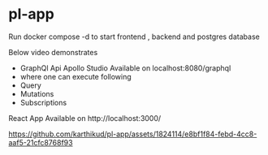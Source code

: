 # pl-app
Run docker compose -d to start frontend , backend and postgres database 


 Below video demonstrates 
-  GraphQl Api Apollo Studio  Available on localhost:8080/graphql
-   where one can execute following 
-    Query
-    Mutations
-    Subscriptions
 
 React App Available on http://localhost:3000/




https://github.com/karthikud/pl-app/assets/1824114/e8bf1f84-febd-4cc8-aaf5-21cfc8768f93


